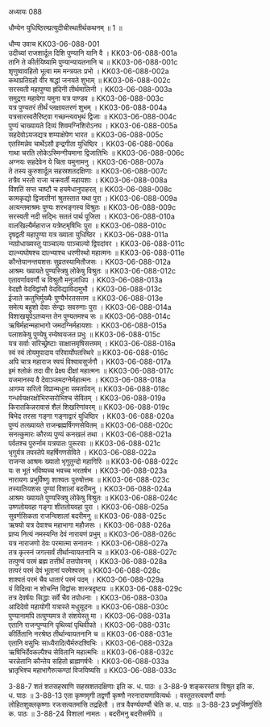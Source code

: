 अध्यायः 088

धौम्येन युधिष्ठिरम्प्रत्युदीचीस्थतीर्थकथनम् ॥ 1 ॥

धौम्य उवाच 	KK03-06-088-001  
उदीच्यां राजशार्दूल दिशि पुण्यानि यानि वै ।	KK03-06-088-001a  
तानि ते कीर्तयिष्यामि पुण्यान्यायतनानि च ॥	KK03-06-088-001c  
शृणुष्वावहितो भूत्वा मम मन्त्रयतः प्रभो ।	KK03-06-088-002a  
कथाप्रतिग्रहो वीर श्रद्धां जनयते शुभाम् ॥	KK03-06-088-002c  
सरस्वती महापुण्या ह्रदिनी तीर्थमालिनी ।	KK03-06-088-003a  
समुद्रगा महावेगा यमुना यत्र पाण्डव ॥	KK03-06-088-003c  
यत्र पुण्यतरं तीर्थं प्लक्षावतरणं शुभम् ।	KK03-06-088-004a  
यत्रसारस्वतैरिष्ट्वा गच्छन्त्यवभृथं द्विजाः ॥	KK03-06-088-004c  
पुण्यं चाख्यायते दिव्यं शिवमग्निशिरोऽनघ ।	KK03-06-088-005a  
सहदेवोऽयजद्यत्र शम्याक्षेपेण भारत ॥	KK03-06-088-005c  
एतस्मिन्नेव चार्थेऽसौ इन्द्रगीता युधिष्ठिर ।	KK03-06-088-006a  
गाथा चरति लोकेऽस्मिन्गीयमाना द्विजातिभिः ॥	KK03-06-088-006c  
अग्नयः सहदेवेन ये चिता यमुनामनु ।	KK03-06-088-007a  
ते तस्य कुरुशार्दूल सहस्रशतदक्षिणाः ॥	KK03-06-088-007c  
तत्रैव भरतो राजा चक्रवर्ती महायशाः ।	KK03-06-088-008a  
विंशतिं सप्त चाष्टौ च हयमेधानुपाहरत् ॥	KK03-06-088-008c  
कामकृद्यो द्विजातीनां श्रुतस्तात यथा पुरा ।	KK03-06-088-009a  
अत्यन्तमाश्रमः पुण्यः शरभङ्गस्य विश्रुतः ॥	KK03-06-088-009c  
सरस्वती नदी सद्भिः सततं पार्थ पूजिता ।	KK03-06-088-010a  
वालखिल्यैर्महाराज यत्रेष्टमृषिभिः पुरा ॥	KK03-06-088-010c  
दृषद्वती महापुण्या यत्र ख्याता युधिष्ठिर ।	KK03-06-088-011a  
न्यग्रोधाख्यस्तु पाञ्चाल्यः पाञ्चाल्यो द्विपदांवर ।	KK03-06-088-011c  
दाल्भ्यघोषश्च दाल्भ्याश्च धरणीस्थो महात्मनः ॥	KK03-06-088-011e  
कौन्तेयानन्तयशसः सुव्रतस्यामितौजसः ।	KK03-06-088-012a  
आश्रमः ख्यायते पुण्यस्त्रिषु लोकेषु विश्रुतः ॥	KK03-06-088-012c  
एतावर्णाववर्णौ च विश्रुतौ मनुजाधिप ।	KK03-06-088-013a  
वेदज्ञौ वेदविद्वांसौ वेदविद्याविदामुभौ ।	KK03-06-088-013c  
ईजाते क्रतुभिर्मुख्यैः पुण्यैर्भरतसत्तम ॥	KK03-06-088-013e  
समेत्य बहुशो देवाः सेन्द्राः सवरुणाः पुरा ।	KK03-06-088-014a  
विशाखयूपेऽतप्यन्त तेन पुण्यतमश्च सः ॥	KK03-06-088-014c  
ऋषिर्महान्महाभागो जमदग्निर्महायशाः ।	KK03-06-088-015a  
पलाशकेषु पुण्येषु रम्येष्वयजत प्रभुः ॥	KK03-06-088-015c  
यत्र सर्वाः सरिच्छ्रेष्टाः साक्षात्तमृषिसत्तमम् ।	KK03-06-088-016a  
स्वं स्वं तोयमुपादाय परिवार्योपतस्थिरे ॥	KK03-06-088-016c  
अपि चात्र महाराज स्वयं विश्वावसुर्जगौ ।	KK03-06-088-017a  
इमं श्लोकं तदा वीर प्रेक्ष्य दीक्षां महात्मनः ॥	KK03-06-088-017c  
यजमानस्य वै देवाञ्जमदग्नेर्महात्मनः ।	KK03-06-088-018a  
आगम्य सरितो विप्रान्मधुना समतर्पयन् ॥	KK03-06-088-018c  
गन्धर्वयक्षरक्षोभिरप्सरोभिश्च सेवितम् ।	KK03-06-088-019a  
किरातकिन्नरावासं शैलं शिखरिणांवरम् ॥	KK03-06-088-019c  
बिभेद तरसा गङ्गा गङ्गाद्वारं युधिष्ठिर ।	KK03-06-088-020a  
पुण्यं तत्ख्यायते राजन्ब्रह्मर्षिगणसेवितम् ॥	KK03-06-088-020c  
सनत्कुमारः कौरव्य पुण्यं कनखलं तथा ।	KK03-06-088-021a  
पर्वतश्च पुरुर्नाम यत्रयातः पुरूरवाः ॥	KK03-06-088-021c  
भृगुर्यत्र तपस्तेपे महर्षिगणसेविते ।	KK03-06-088-022a  
राजन्स आश्रमः ख्यातो भृगुतुन्दो महागिरिः ॥	KK03-06-088-022c  
यः स भूतं भविष्यच्च भवच्च भरतर्षभ ।	KK03-06-088-023a  
नारायणः प्रभुर्विष्णुः शाश्वतः पुरुषोत्तमः ॥	KK03-06-088-023c  
तस्यातियशसः पुण्यां विशालां बदरीमनु ।	KK03-06-088-024a  
आश्रमः ख्यायते पुण्यस्त्रिषु लोकेषु विश्रुतः ॥	KK03-06-088-024c  
उष्णतोयवहा गङ्गा शीततोयवहा पुरा ।	KK03-06-088-025a  
सुवर्णसिकता राजन्विशालां बदरीमनु ॥	KK03-06-088-025c  
ऋषयो यत्र देवाश्च महाभागा महौजसः ।	KK03-06-088-026a  
प्राप्य नित्यं नमस्यन्ति देवं नारायणं प्रभुम् ॥	KK03-06-088-026c  
यत्र नाराजणो देवः परमात्मा सनातनः ।	KK03-06-088-027a  
तत्र कृत्स्नं जगत्सर्वं तीर्थान्यायतनानि च ॥	KK03-06-088-027c  
तत्पुण्यं परमं ब्रह्म तत्तीर्थं तत्तपोवनम् ।	KK03-06-088-028a  
तत्परं परमं देवं भूतानां परमेश्वरम् ॥	KK03-06-088-028c  
शाश्वतं परमं चैव धातारं परमं पदम् ।	KK03-06-088-029a  
यं विदित्वा न शोचन्ति विद्वांसः शास्त्रदृष्टयः ॥	KK03-06-088-029c  
तत्र देवर्षयः सिद्धाः सर्वे चैव तपोधनाः ।	KK03-06-088-030a  
आदिदेवो महायोगी यत्रास्ते मधुसूदनः ॥	KK03-06-088-030c  
पुण्यानामपि तत्पुण्यमत्र ते संशयेस्तु मा ।	KK03-06-088-031a  
एतानि राजन्पुण्यानि पृथिव्यां पृथिवीपते ।	KK03-06-088-031c  
कीर्तितानि नरश्रेष्ठ तीर्थान्यायतनानि च ॥	KK03-06-088-031e  
एतानि वसुभिः साध्यैरादित्यैर्मरुदश्विभिः ।	KK03-06-088-032a  
ऋषिभिर्देवकल्पैश्च सेवितानि महात्मभिः ॥	KK03-06-088-032c  
चरन्नेतानि कौन्तेय सहितो ब्राह्मणर्षभैः ।	KK03-06-088-033a  
भ्रातृभिश्च महाभागैरुत्कण्ठां विजयिष्यसि ॥	KK03-06-088-033c  

3-88-7 शतं शतसहस्राणि सहस्रशतदक्षिणाः इति क. ध. पाठः ॥ 3-88-9 शङ्करस्तत्र विश्रुत इति क. ध. पाठः ॥ 3-88-13 एता कृष्णमृगी तद्वर्णौ कृष्णौ नरनारायणावित्यर्थः । वस्तुतस्त्ववर्णौ वर्णाः लोहितशुक्लकृष्णाः रजःसत्वतमांसि तद्रहितौ । तत्र वैवर्ण्यवर्ण्यौ चेति क. ध. पाठः ॥ 3-88-23 प्रभुर्जिष्णुरिति क. पाठः ॥ 3-88-24 विशालां नामतः । बदरीमनु बदरीसमीपे ॥
